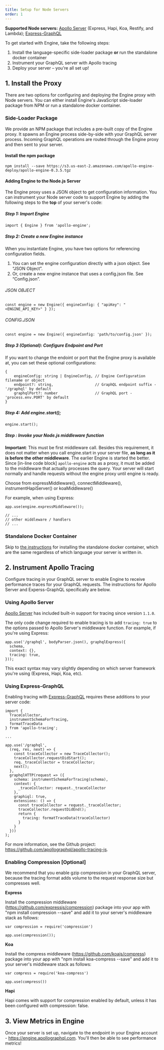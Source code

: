 ```yaml
---
title: Setup for Node Servers
order: 1
---
```


**Supported Node servers:** [Apollo Server](https://github.com/apollographql/apollo-server) (Express, Hapi, Koa, Restify, and Lambda); [Express-GraphQL](https://github.com/graphql/express-graphql)

To get started with Engine, take the following steps:
1. Install the language-specific side-loader package **or** run the standalone docker container
2. Instrument your GraphQL server with Apollo tracing
3. Deploy your server – you're all set up!

## 1. Install the Proxy
There are two options for configuring and deploying the Engine proxy with Node servers. You can either install Engine's JavaScript side-loader package from NPM or run a standalone docker container.

### Side-Loader Package

We provide an NPM package that includes a pre-built copy of the Engine proxy. It spawns an Engine process side-by-side with your GraphQL server process. Incoming GraphQL operations are routed through the Engine proxy and then sent to your server.

#### Install the npm package

```
npm install --save https://s3.us-east-2.amazonaws.com/apollo-engine-deploy/apollo-engine-0.3.5.tgz
```

#### Adding Engine to the Node.js Server

The Engine proxy uses a JSON object to get configuration information. You can instrument your Node server code to support Engine by adding the following steps to the **top** of your server's code:

##### Step 1: Import Engine

```
import { Engine } from 'apollo-engine';
```

##### Step 2: Create a new Engine instance

When you instantiate Engine, you have two options for referencing configuration fields.

1. You can set the engine configuration directly with a json object. See “JSON Object”.
2. Or, create a new engine instance that uses a config.json file. See “Config.json”.

###### JSON OBJECT
```
const engine = new Engine({ engineConfig: { "apiKey": "<ENGINE_API_KEY>" } });
```
###### CONFIG.JSON
```
const engine = new Engine({ engineConfig: 'path/to/config.json' });
```

##### Step 3 (Optional): Configure Endpoint and Port

If you want to change the endoint or port that the Engine proxy is available at, you can set these optional configurations:

```
{
    engineConfig: string | EngineConfig, // Engine Configuration filename or object
    endpoint?: string,                   // GraphQL endpoint suffix - '/graphql' by default
    graphqlPort?: number                 // GraphQL port - 'process.env.PORT' by default
}
```

##### Step 4: Add engine.start();
```
engine.start();
```
##### Step : Invoke your Node.js middleware function

**Important**: This must be first middleware call. Besides this requirement, it does not matter when you call engine.start in your server file, **as long as it is before the other middleware**. The earlier Engine is started the better. Since [in-line code block] `apollo-engine` acts as a proxy, it must be added to the middleware that actually processes the query. Your server will start normally and handle requests without the engine proxy until engine is ready.

Choose from expressMiddleware(), connectMiddleware(), instrumentHapiServer() or koaMiddleware()

For example, when using Express:
```
app.use(engine.expressMiddleware());

// ...
// other middleware / handlers
// ...
```

### Standalone Docker Container

Skip to [the instructions](/standalone-proxy.html) for installing the standalone docker container, which are the same regardless of which language your server is written in.

## 2. Instrument Apollo Tracing

Configure tracing in your GraphQL server to enable Engine to receive performance traces for your GraphQL requests. The instructions for Apollo Server and Experss-GraphQL specifically are below.

### Using Apollo Server

[Apollo Server](https://github.com/apollographql/apollo-server) has included built-in support for tracing since version `1.1.0`.

The only code change required to enable tracing is to add `tracing: true` to the options passed to Apollo Server's middleware function. For example, if you're using Express:
```
app.use('/graphql', bodyParser.json(), graphqlExpress({
  schema,
  context: {},
  tracing: true,
}));
```
This exact syntax may vary slightly depending on which server framework you're using (Express, Hapi, Koa, etc).

### Using Express-GraphQL

Enabling tracing with [Express-GraphQL](https://github.com/graphql/express-graphql) requires these additions to your server code:

```
import {
  TraceCollector,
  instrumentSchemaForTracing,
  formatTraceData
} from 'apollo-tracing';

...

app.use('/graphql', 
  (req, res, next) => {
    const traceCollector = new TraceCollector();
    traceCollector.requestDidStart();
    req._traceCollector = traceCollector;
    next(); 
  }, 
  graphqlHTTP(request => ({
    schema: instrumentSchemaForTracing(schema),
    context: {
      _traceCollector: request._traceCollector
    },
    graphiql: true,
    extensions: () => {
      const traceCollector = request._traceCollector;
      traceCollector.requestDidEnd();
      return {
        tracing: formatTraceData(traceCollector)
      }
    }
  }))
);
```

For more information, see the Github project: https://github.com/apollographql/apollo-tracing-js.

### Enabling Compression [Optional]

We recommend that you enable gzip compression in your GraphQL server, because the tracing format adds volume to the request response size but compresses well.

**Express**

Install the compression middleware (https://github.com/expressjs/compression) package into your app with "npm install compression --save" and add it to your server's middleware stack as follows:

```
var compression = require('compression')

app.use(compression());
```

**Koa**

Install the compress middleware (https://github.com/koajs/compress) package into your app with "npm install koa-compress --save" and add it to your server's middleware stack as follows:

```
var compress = require('koa-compress')

app.use(compress())
```

**Hapi**

Hapi comes with support for compression enabled by default, unless it has been configured with compression: false.

## 3. View Metrics in Engine

Once your server is set up, navigate to the endpoint in your Engine account - https://engine.apollographql.com. You'll then be able to see performance metrics!
